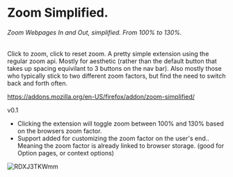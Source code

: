 # Zoom Simplified.

###### Zoom Webpages In and Out, simplified. From 100% to 130%.

Click to zoom, click to reset zoom. A pretty simple extension using the regular zoom api. Mostly for aesthetic (rather than the default button that takes up spacing equivilant to 3 buttons on the nav bar). Also mostly those who typically stick to two different zoom factors, but find the need to switch back and forth often.

https://addons.mozilla.org/en-US/firefox/addon/zoom-simplified/

v0.1

- Clicking the extension will toggle zoom between 100% and 130% based on the browsers zoom factor.
- Support added for customizing the zoom factor on the user's end.. Meaning the zoom factor is already linked to browser storage. (good for Option pages, or context options)

![RDXJ3TKWmm](https://github.com/soulhotel/Zoom-Simplified-Firefox-Extension/assets/155501797/68b5818f-b9d4-45e5-bb99-e38249b5cc04)
